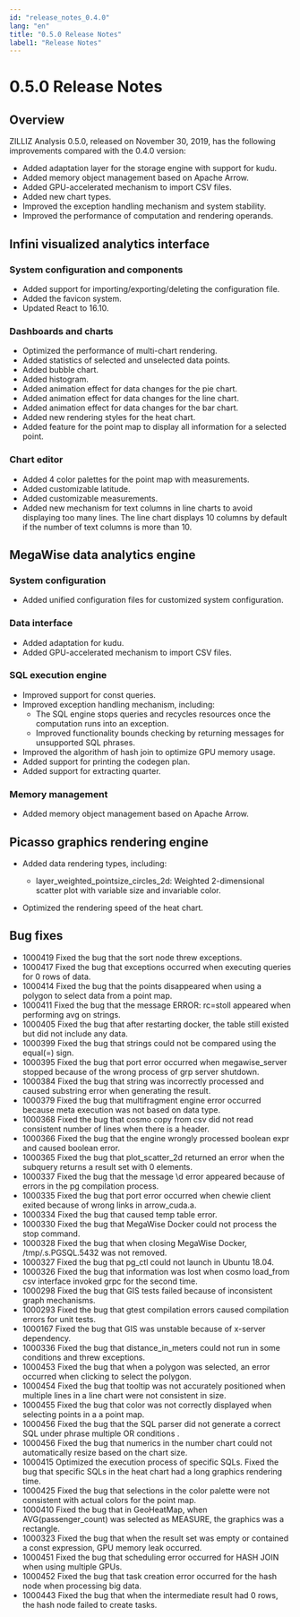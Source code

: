 ```yaml
---
id: "release_notes_0.4.0"
lang: "en"
title: "0.5.0 Release Notes"
label1: "Release Notes"
---
```

# 0.5.0 Release Notes


## Overview

ZILLIZ Analysis 0.5.0, released on November 30, 2019, has the following improvements compared with the 0.4.0 version:

- Added adaptation layer for the storage engine with support for kudu.
- Added memory object management based on Apache Arrow.
- Added GPU-accelerated mechanism to import CSV files.
- Added new chart types.
- Improved the exception handling mechanism and system stability.
- Improved the performance of computation and rendering operands.

## Infini visualized analytics interface

### System configuration and components

- Added support for importing/exporting/deleting the configuration file.
- Added the favicon system.
- Updated React to 16.10.

### Dashboards and charts

- Optimized the performance of multi-chart rendering.
- Added statistics of selected and unselected data points.
- Added bubble chart.
- Added histogram.
- Added animation effect for data changes for the pie chart.
- Added animation effect for data changes for the line chart.
- Added animation effect for data changes for the bar chart.
- Added new rendering styles for the heat chart.
- Added feature for the point map to display all information for a selected point.

### Chart editor

- Added 4 color palettes for the point map with measurements.
- Added customizable latitude.
- Added customizable measurements.
- Added new mechanism for text columns in line charts to avoid displaying too many lines. The line chart displays 10 columns by default if the number of text columns is more than 10.


## MegaWise data analytics engine

### System configuration

- Added unified configuration files for customized system configuration.

### Data interface

- Added adaptation for kudu.
- Added GPU-accelerated mechanism to import CSV files.

### SQL execution engine

- Improved support for const queries.
- Improved exception handling mechanism, including:
    - The SQL engine stops queries and recycles resources once the computation runs into an exception.
    - Improved functionality bounds checking by returning messages for unsupported SQL phrases.
- Improved the algorithm of hash join to optimize GPU memory usage.
- Added support for printing the codegen plan.
- Added support for extracting quarter.

### Memory management

- Added memory object management based on Apache Arrow.

## Picasso graphics rendering engine

- Added data rendering types, including:

    - layer\_weighted\_pointsize\_circles\_2d: Weighted 2-dimensional scatter plot with variable size and invariable color.

- Optimized the rendering speed of the heat chart.

## Bug fixes

- 1000419         Fixed the bug that the sort node threw exceptions.
- 1000417         Fixed the bug that exceptions occurred when executing queries for 0 rows of data.
- 1000414         Fixed the bug that the points disappeared when using a polygon to select data from a point map.
- 1000411         Fixed the bug that the message ERROR: rc=stoll appeared when performing avg on strings.
- 1000405         Fixed the bug that after restarting docker, the table still existed but did not include any data.
- 1000399         Fixed the bug that strings could not be compared using the equal(=) sign.
- 1000395         Fixed the bug that port error occurred when megawise\_server stopped because of the wrong process of grp server shutdown.
- 1000384         Fixed the bug that string was incorrectly processed and caused substring error when generating the result.
- 1000379         Fixed the bug that multifragment engine error occurred because meta execution was not based on data type.
- 1000368         Fixed the bug that cosmo copy from csv did not read consistent number of lines when there is a header.
- 1000366         Fixed the bug that the engine wrongly processed boolean expr and caused boolean error.
- 1000365         Fixed the bug that plot\_scatter\_2d returned an error when the subquery returns a result set with 0 elements.
- 1000337         Fixed the bug that the message \d error appeared because of errors in the pg compilation process.
- 1000335         Fixed the bug that port error occurred when chewie client exited because of wrong links in arrow\_cuda.a.
- 1000334         Fixed the bug that caused temp table error.
- 1000330         Fixed the bug that MegaWise Docker could not process the stop command.
- 1000328         Fixed the bug that when closing MegaWise Docker, /tmp/.s.PGSQL.5432 was not removed.
- 1000327         Fixed the bug that pg\_ctl could not launch in Ubuntu 18.04.
- 1000326         Fixed the bug that information was lost when cosmo load\_from csv interface invoked grpc for the second time.
- 1000298         Fixed the bug that GIS tests failed because of inconsistent graph mechanisms.
- 1000293         Fixed the bug that gtest compilation errors caused compilation errors for unit tests.
- 1000167         Fixed the bug that GIS was unstable because of x-server dependency.
- 1000336         Fixed the bug that distance\_in\_meters could not run in some conditions and threw exceptions.
- 1000453         Fixed the bug that when a polygon was selected, an error occurred when clicking to select the polygon.
- 1000454         Fixed the bug that tooltip was not accurately positioned when multiple lines in a line chart were not consistent in size.
- 1000455         Fixed the bug that color was not correctly displayed when selecting points in a a point map.
- 1000456         Fixed the bug that the SQL parser did not generate a correct SQL under phrase multiple OR conditions .
- 1000456         Fixed the bug that numerics in the number chart could not automatically resize based on the chart size.
- 1000415         Optimized the execution process of specific SQLs. Fixed the bug that specific SQLs in the heat chart had a long graphics rendering time.
- 1000425         Fixed the bug that selections in the color palette were not consistent with actual colors for the point map.
- 1000410         Fixed the bug that in GeoHeatMap, when AVG(passenger\_count) was selected as MEASURE, the graphics was a rectangle.
- 1000323         Fixed the bug that when the result set was empty or contained a const expression, GPU memory leak occurred.
- 1000451         Fixed the bug that scheduling error occurred for HASH JOIN when using multiple GPUs.
- 1000452         Fixed the bug that task creation error occurred for the hash node when processing big data.
- 1000443         Fixed the bug that when the intermediate result had 0 rows, the hash node failed to create tasks.
